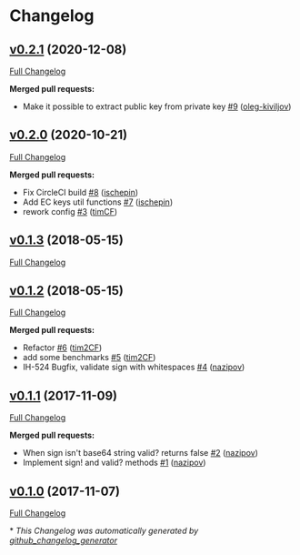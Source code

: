 # Changelog

## [v0.2.1](https://github.com/coingaming/hm-crypto/tree/v0.2.1) (2020-12-08)

[Full Changelog](https://github.com/coingaming/hm-crypto/compare/v0.2.0...v0.2.1)

**Merged pull requests:**

- Make it possible to extract public key from private key [\#9](https://github.com/coingaming/hm-crypto/pull/9) ([oleg-kiviljov](https://github.com/oleg-kiviljov))

## [v0.2.0](https://github.com/coingaming/hm-crypto/tree/v0.2.0) (2020-10-21)

[Full Changelog](https://github.com/coingaming/hm-crypto/compare/v0.1.3...v0.2.0)

**Merged pull requests:**

- Fix CircleCI build [\#8](https://github.com/coingaming/hm-crypto/pull/8) ([ischepin](https://github.com/ischepin))
- Add EC keys util functions [\#7](https://github.com/coingaming/hm-crypto/pull/7) ([ischepin](https://github.com/ischepin))
- rework config [\#3](https://github.com/coingaming/hm-crypto/pull/3) ([timCF](https://github.com/timCF))

## [v0.1.3](https://github.com/coingaming/hm-crypto/tree/v0.1.3) (2018-05-15)

[Full Changelog](https://github.com/coingaming/hm-crypto/compare/v0.1.2...v0.1.3)

## [v0.1.2](https://github.com/coingaming/hm-crypto/tree/v0.1.2) (2018-05-15)

[Full Changelog](https://github.com/coingaming/hm-crypto/compare/v0.1.1...v0.1.2)

**Merged pull requests:**

- Refactor [\#6](https://github.com/coingaming/hm-crypto/pull/6) ([tim2CF](https://github.com/tim2CF))
- add some benchmarks [\#5](https://github.com/coingaming/hm-crypto/pull/5) ([tim2CF](https://github.com/tim2CF))
- IH-524 Bugfix, validate sign with whitespaces [\#4](https://github.com/coingaming/hm-crypto/pull/4) ([nazipov](https://github.com/nazipov))

## [v0.1.1](https://github.com/coingaming/hm-crypto/tree/v0.1.1) (2017-11-09)

[Full Changelog](https://github.com/coingaming/hm-crypto/compare/v0.1.0...v0.1.1)

**Merged pull requests:**

- When sign isn't base64 string valid? returns false [\#2](https://github.com/coingaming/hm-crypto/pull/2) ([nazipov](https://github.com/nazipov))
- Implement sign! and valid? methods [\#1](https://github.com/coingaming/hm-crypto/pull/1) ([nazipov](https://github.com/nazipov))

## [v0.1.0](https://github.com/coingaming/hm-crypto/tree/v0.1.0) (2017-11-07)

[Full Changelog](https://github.com/coingaming/hm-crypto/compare/6967ec77f78ab02764eab70c0e30497761d40584...v0.1.0)



\* *This Changelog was automatically generated by [github_changelog_generator](https://github.com/github-changelog-generator/github-changelog-generator)*
